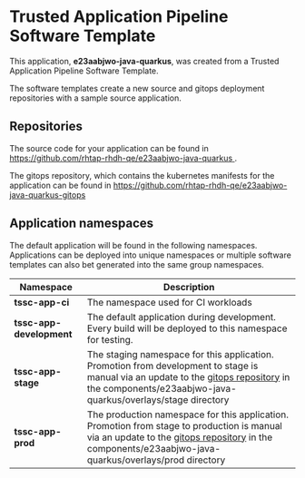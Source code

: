 # Trusted Application Pipeline Software Template

This application, **e23aabjwo-java-quarkus**, was created from a Trusted Application Pipeline Software Template.

The software templates create a new source and gitops deployment repositories with a sample source application. 

## Repositories

The source code for your application can be found in [https://github.com/rhtap-rhdh-qe/e23aabjwo-java-quarkus ](https://github.com/rhtap-rhdh-qe/e23aabjwo-java-quarkus ).
 
The gitops repository, which contains the kubernetes manifests for the application can be found in 
[https://github.com/rhtap-rhdh-qe/e23aabjwo-java-quarkus-gitops ](https://github.com/rhtap-rhdh-qe/e23aabjwo-java-quarkus-gitops ) 

## Application namespaces 

The default application will be found in the following namespaces. Applications can be deployed into unique namespaces or multiple software templates can also bet generated into the same group namespaces.  

|  Namespace   |  Description   |  
| -------- | -------- |
| **tssc-app-ci** | The namespace used for CI workloads |
| **tssc-app-development** | The default application during development. Every build will be deployed to this namespace for testing. |
| **tssc-app-stage** | The staging namespace for this application. Promotion from development to stage is manual via an update to the [gitops repository](https://github.com/rhtap-rhdh-qe/e23aabjwo-java-quarkus-gitops ) in the components/e23aabjwo-java-quarkus/overlays/stage directory |
| **tssc-app-prod** | The production namespace for this application. Promotion from stage to production is manual via an update to the [gitops repository](https://github.com/rhtap-rhdh-qe/e23aabjwo-java-quarkus-gitops ) in the components/e23aabjwo-java-quarkus/overlays/prod directory |
